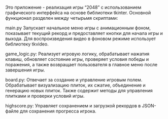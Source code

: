 Это приложение - реализация игры “2048” с использованием графического интерфейса на основе библиотеки tkinter.
Основной функционал разделен между четырьмя скриптами:

main.py
Запускает начальное меню игры с анимационным фоном, показывает текущий рекорд и предоставляет кнопки для начала игры и выхода. Для воспроизведения видео в фоновом режиме использует библиотеку tkvideo.

game_logic.py:
Реализует игровую логику, обрабатывает нажатия клавиш, обновляет состояние игры, проверяет условия победы и поражения, а также возвращает пользователя в главное меню после завершения игры.

board.py:
Отвечает за создание и управление игровым полем. Обрабатывает визуализацию плиток, их сжатие, объединение и генерацию новых плиток. Также содержит методы для управления плитками и проверки условий игры.

highscore.py:
Управляет сохранением и загрузкой рекордов в JSON-файле для сохранения прогресса игрока.
